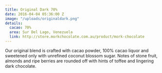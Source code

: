 ```yaml
---
title: Original Dark 70%
date: 2016-04-04 05:36:00 Z
image: "/uploads/originaldark.png"
details:
  cacao: 70%
  area: Sur Del Lago, Venezuela
  link: http://store.morkchocolate.com.au/product/mork-chocolate
---
```


Our original blend is crafted with cacao powder, 100% cacao liquor and sweetened only with unrefined coconut blossom sugar. Notes of stone fruit, almonds and ripe berries are rounded off with hints of toffee and lingering dark chocolate.
